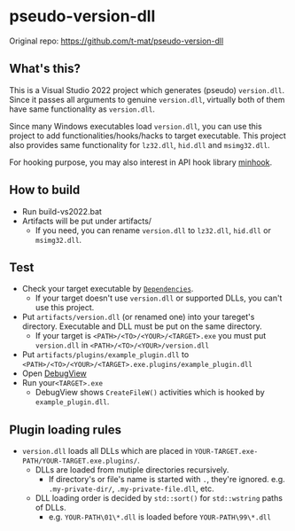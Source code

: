# pseudo-version-dll

Original repo: https://github.com/t-mat/pseudo-version-dll

## What's this?

This is a Visual Studio 2022 project which generates (pseudo) `version.dll`.  Since it passes all arguments to genuine `version.dll`, virtually both of them have same functionality as `version.dll`.

Since many Windows executables load `version.dll`, you can use this project to add functionalities/hooks/hacks to target executable.
This project also provides same functionality for `lz32.dll`, `hid.dll` and `msimg32.dll`.

For hooking purpose, you may also interest in API hook library [minhook](https://github.com/TsudaKageyu/minhook).


## How to build

- Run build-vs2022.bat
- Artifacts will be put under artifacts/
  - If you need, you can rename `version.dll` to `lz32.dll`, `hid.dll` or `msimg32.dll`.


## Test

- Check your target executable by [`Dependencies`](https://github.com/lucasg/Dependencies).
  - If your target doesn't use `version.dll` or supported DLLs, you can't use this project.
- Put `artifacts/version.dll` (or renamed one) into your tareget's directory.  Executable and DLL must be put on the same directory.
  - If your target is `<PATH>/<TO>/<YOUR>/<TARGET>.exe` you must put `version.dll` in `<PATH>/<TO>/<YOUR>/version.dll`
- Put `artifacts/plugins/example_plugin.dll` to `<PATH>/<TO>/<YOUR>/<TARGET>.exe.plugins/example_plugin.dll`
- Open [DebugView](https://docs.microsoft.com/en-us/sysinternals/downloads/debugview)
- Run your`<TARGET>.exe`
  - DebugView shows `CreateFileW()` activities which is hooked by `example_plugin.dll`.


## Plugin loading rules

- `version.dll` loads all DLLs which are placed in `YOUR-TARGET.exe-PATH/YOUR-TARGET.exe.plugins/`.
    - DLLs are loaded from mutiple directories recursively.
        - If directory's or file's name is started with `.`, they're ignored. e.g. `.my-private-dir/`, `.my-private-file.dll`, etc.
    - DLL loading order is decided by `std::sort()` for `std::wstring` paths of DLLs.
        - e.g. `YOUR-PATH\01\*.dll` is loaded before `YOUR-PATH\99\*.dll` 

